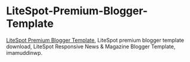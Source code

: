 # LiteSpot-Premium-Blogger-Template
<a href='https://www.imamuddinwp.com/2024/06/litespot-premium-blogger-template-free-download.html'>LiteSpot Premium Blogger Template</a>, LiteSpot premium blogger template download, LiteSpot Responsive News &amp; Magazine Blogger Template, imamuddinwp.
